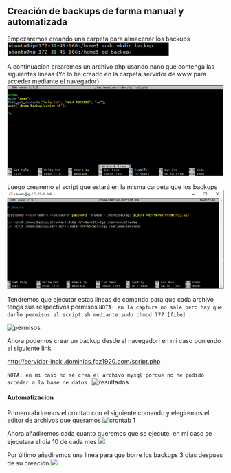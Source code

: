 ## Creación de backups de forma manual y automatizada
Empezaremos creando una carpeta para almacenar los backups
![carpeta](capturas/tarea-7/captura1.PNG)

A continuacion crearemos un archivo php usando nano que contenga las siguientes lineas (Yo lo he creado en la carpeta servidor de www para acceder mediante el navegador)
![php](capturas/tarea-7/captura2.PNG)

Luego crearemo el script que estará en la misma carpeta que los backups
![sh](capturas/tarea-7/captura3.PNG)

Tendremos que ejecutar estas lineas de comando para que cada archivo tenga sus respectivos permisos
```NOTA: en la captura no sale pero hay que darle permisos al script.sh mediante sudo chmod 777 [file]```

![permisos](capturas/tarea-7/captura4.PNG)

Ahora podemos crear un backup desde el navegador! en mi caso poniendo el siguiente link

http://servidor-inaki.dominios.fpz1920.com/script.php

```NOTA: en mi caso no se crea el archivo mysql porque no he podido acceder a la base de datos ```
![resultados](capturas/tarea-7/captura5.PNG)

#### Automatizacion

Primero abriremos el crontab con el siguiente comando y elegiremos el editor de archivos que queramos
![crontab 1](capturas/tarea-7/captura6.PNG)

Ahora añadiremos cada cuanto queremos que se ejecute, en mi caso se ejecutara el dia 10 de cada mes
![](capturas/tarea-7/captura7.PNG)

Por último añadiremos una linea para que borre los backups 3 dias despues de su creación
![](capturas/tarea-7/captura8.PNG)

